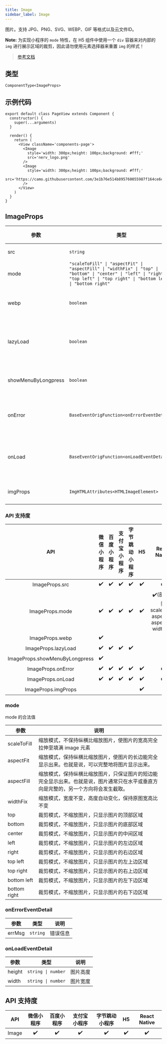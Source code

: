 ```yaml
---
title: Image
sidebar_label: Image
---
```


图片。支持 JPG、PNG、SVG、WEBP、GIF 等格式以及云文件ID。

**Note:** 为实现小程序的 `mode` 特性，在 H5 组件中使用一个 `div` 容器来对内部的 `img` 进行展示区域的裁剪，因此请勿使用元素选择器来重置 `img` 的样式！

> [参考文档](https://developers.weixin.qq.com/miniprogram/dev/component/image.html)

## 类型

```tsx
ComponentType<ImageProps>
```

## 示例代码

```tsx
export default class PageView extends Component {
  constructor() {
    super(...arguments)
  }

  render() {
    return (
      <View className='components-page'>
        <Image
          style='width: 300px;height: 100px;background: #fff;'
          src='nerv_logo.png'
        />
        <Image
          style='width: 300px;height: 100px;background: #fff;'
          src='https://camo.githubusercontent.com/3e1b76e514b895760055987f164ce6c95935a3aa/687474703a2f2f73746f726167652e333630627579696d672e636f6d2f6d74642f686f6d652f6c6f676f2d3278313531333833373932363730372e706e67'
        />
      </View>
    )
  }
}
```

## ImageProps

<table>
  <thead>
    <tr>
      <th>参数</th>
      <th>类型</th>
      <th style="text-align:center">默认值</th>
      <th style="text-align:center">必填</th>
      <th>说明</th>
    </tr>
  </thead>
  <tbody>
    <tr>
      <td>src</td>
      <td><code>string</code></td>
      <td style="text-align:center"></td>
      <td style="text-align:center">是</td>
      <td>图片资源地址</td>
    </tr>
    <tr>
      <td>mode</td>
      <td><code>&quot;scaleToFill&quot; | &quot;aspectFit&quot; | &quot;aspectFill&quot; | &quot;widthFix&quot; | &quot;top&quot; | &quot;bottom&quot; | &quot;center&quot; | &quot;left&quot; | &quot;right&quot; | &quot;top left&quot; | &quot;top right&quot; | &quot;bottom left&quot; | &quot;bottom right&quot;</code></td>
      <td style="text-align:center"><code>&quot;scaleToFill&quot;</code></td>
      <td style="text-align:center">否</td>
      <td>图片裁剪、缩放的模式</td>
    </tr>
    <tr>
      <td>webp</td>
      <td><code>boolean</code></td>
      <td style="text-align:center"><code>false</code></td>
      <td style="text-align:center">否</td>
      <td>默认不解析 webP 格式，只支持网络资源</td>
    </tr>
    <tr>
      <td>lazyLoad</td>
      <td><code>boolean</code></td>
      <td style="text-align:center"><code>false</code></td>
      <td style="text-align:center">否</td>
      <td>图片懒加载。只针对 page 与 scroll-view 下的 image 有效</td>
    </tr>
    <tr>
      <td>showMenuByLongpress</td>
      <td><code>boolean</code></td>
      <td style="text-align:center"><code>false</code></td>
      <td style="text-align:center">否</td>
      <td>开启长按图片显示识别小程序码菜单</td>
    </tr>
    <tr>
      <td>onError</td>
      <td><code>BaseEventOrigFunction&lt;onErrorEventDetail&gt;</code></td>
      <td style="text-align:center"></td>
      <td style="text-align:center">否</td>
      <td>当错误发生时，发布到 AppService 的事件名，事件对象</td>
    </tr>
    <tr>
      <td>onLoad</td>
      <td><code>BaseEventOrigFunction&lt;onLoadEventDetail&gt;</code></td>
      <td style="text-align:center"></td>
      <td style="text-align:center">否</td>
      <td>当图片载入完毕时，发布到 AppService 的事件名，事件对象</td>
    </tr>
    <tr>
      <td>imgProps</td>
      <td><code>ImgHTMLAttributes&lt;HTMLImageElement&gt;</code></td>
      <td style="text-align:center"></td>
      <td style="text-align:center">否</td>
      <td>为 img 标签额外增加的属性</td>
    </tr>
  </tbody>
</table>

### API 支持度

| API | 微信小程序 | 百度小程序 | 支付宝小程序 | 字节跳动小程序 | H5 | React Native |
| :---: | :---: | :---: | :---: | :---: | :---: | :---: |
| ImageProps.src | ✔️ | ✔️ | ✔️ | ✔️ | ✔️ | ✔️ |
| ImageProps.mode | ✔️ | ✔️ | ✔️ | ✔️ | ✔️ | ✔️(部分支持 scaleToFill, aspectFit, aspectFill, widthFix) |
| ImageProps.webp | ✔️ |  |  |  |  |  |
| ImageProps.lazyLoad | ✔️ | ✔️ | ✔️ | ✔️ |  |  |
| ImageProps.showMenuByLongpress | ✔️ |  |  |  |  |  |
| ImageProps.onError | ✔️ | ✔️ | ✔️ | ✔️ | ✔️ | ✔️ |
| ImageProps.onLoad | ✔️ | ✔️ | ✔️ | ✔️ | ✔️ | ✔️ |
| ImageProps.imgProps |  |  |  |  | ✔️ |  |

### mode

mode 的合法值

<table>
  <thead>
    <tr>
      <th>参数</th>
      <th>说明</th>
    </tr>
  </thead>
  <tbody>
    <tr>
      <td>scaleToFill</td>
      <td>缩放模式，不保持纵横比缩放图片，使图片的宽高完全拉伸至填满 image 元素</td>
    </tr>
    <tr>
      <td>aspectFit</td>
      <td>缩放模式，保持纵横比缩放图片，使图片的长边能完全显示出来。也就是说，可以完整地将图片显示出来。</td>
    </tr>
    <tr>
      <td>aspectFill</td>
      <td>缩放模式，保持纵横比缩放图片，只保证图片的短边能完全显示出来。也就是说，图片通常只在水平或垂直方向是完整的，另一个方向将会发生截取。</td>
    </tr>
    <tr>
      <td>widthFix</td>
      <td>缩放模式，宽度不变，高度自动变化，保持原图宽高比不变</td>
    </tr>
    <tr>
      <td>top</td>
      <td>裁剪模式，不缩放图片，只显示图片的顶部区域</td>
    </tr>
    <tr>
      <td>bottom</td>
      <td>裁剪模式，不缩放图片，只显示图片的底部区域</td>
    </tr>
    <tr>
      <td>center</td>
      <td>裁剪模式，不缩放图片，只显示图片的中间区域</td>
    </tr>
    <tr>
      <td>left</td>
      <td>裁剪模式，不缩放图片，只显示图片的左边区域</td>
    </tr>
    <tr>
      <td>right</td>
      <td>裁剪模式，不缩放图片，只显示图片的右边区域</td>
    </tr>
    <tr>
      <td>top left</td>
      <td>裁剪模式，不缩放图片，只显示图片的左上边区域</td>
    </tr>
    <tr>
      <td>top right</td>
      <td>裁剪模式，不缩放图片，只显示图片的右上边区域</td>
    </tr>
    <tr>
      <td>bottom left</td>
      <td>裁剪模式，不缩放图片，只显示图片的左下边区域</td>
    </tr>
    <tr>
      <td>bottom right</td>
      <td>裁剪模式，不缩放图片，只显示图片的右下边区域</td>
    </tr>
  </tbody>
</table>

### onErrorEventDetail

<table>
  <thead>
    <tr>
      <th>参数</th>
      <th>类型</th>
      <th>说明</th>
    </tr>
  </thead>
  <tbody>
    <tr>
      <td>errMsg</td>
      <td><code>string</code></td>
      <td>错误信息</td>
    </tr>
  </tbody>
</table>

### onLoadEventDetail

<table>
  <thead>
    <tr>
      <th>参数</th>
      <th>类型</th>
      <th>说明</th>
    </tr>
  </thead>
  <tbody>
    <tr>
      <td>height</td>
      <td><code>string | number</code></td>
      <td>图片高度</td>
    </tr>
    <tr>
      <td>width</td>
      <td><code>string | number</code></td>
      <td>图片宽度</td>
    </tr>
  </tbody>
</table>

## API 支持度

| API | 微信小程序 | 百度小程序 | 支付宝小程序 | 字节跳动小程序 | H5 | React Native |
| :---: | :---: | :---: | :---: | :---: | :---: | :---: |
| Image | ✔️ | ✔️ | ✔️ | ✔️ | ✔️ | ✔️ |
